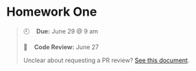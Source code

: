 # Homework One

> :clock9:&nbsp; &nbsp; **Due:** June 29 @ 9 am
>
> :mag_right:&nbsp; &nbsp; **Code Review:** June 27 
>
> Unclear about requesting a PR review? [See this document](https://help.github.com/en/articles/requesting-a-pull-request-review).

